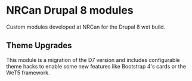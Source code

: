 NRCan Drupal 8 modules
=======================

Custom modules developed at NRCan for the Drupal 8 wxt build.

Theme Upgrades
--------------
This module is a migration of the D7 version and includes configurable theme hacks to enable some new features like Bootstrap 4's cards or the WeT5 framework.


